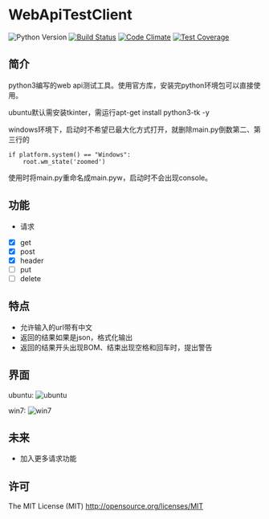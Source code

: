 # WebApiTestClient

<!-- BADGES/ -->
![Python Version](https://img.shields.io/badge/python-3.3%2C%203.4%2C%203.5-blue.svg)
[![Build Status](https://travis-ci.org/dzcdzcdzcdzc/WebApiTestClient.svg?branch=master)](https://travis-ci.org/dzcdzcdzcdzc/WebApiTestClient)
[![Code Climate](https://codeclimate.com/github/dzcdzcdzcdzc/WebApiTestClient/badges/gpa.svg)](https://codeclimate.com/github/dzcdzcdzcdzc/WebApiTestClient)
[![Test Coverage](https://codeclimate.com/github/dzcdzcdzcdzc/WebApiTestClient/badges/coverage.svg)](https://codeclimate.com/github/dzcdzcdzcdzc/WebApiTestClient/coverage)
<!-- /BADGES -->
## 简介
python3编写的web api测试工具。使用官方库，安装完python环境包可以直接使用。

ubuntu默认需安装tkinter，需运行apt-get install python3-tk -y

windows环境下，启动时不希望已最大化方式打开，就删除main.py倒数第二、第三行的

    if platform.system() == "Windows":
        root.wm_state('zoomed')

使用时将main.py重命名成main.pyw，启动时不会出现console。

## 功能
- 请求
 - [X] get
 - [X] post
 - [X] header
 - [ ] put
 - [ ] delete

## 特点
 - 允许输入的url带有中文
 - 返回的结果如果是json，格式化输出
 - 返回的结果开头出现BOM、结束出现空格和回车时，提出警告

## 界面

ubuntu:
![ubuntu](https://github.com/dzcdzcdzcdzc/WebApiTestClient/raw/master/images/ubuntu.jpg)

win7:
![win7](https://github.com/dzcdzcdzcdzc/WebApiTestClient/raw/master/images/win7.jpg)

## 未来
 - 加入更多请求功能

## 许可
The MIT License (MIT) http://opensource.org/licenses/MIT
